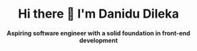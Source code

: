 <h1 align='center'>Hi there 👋 I'm Danidu Dileka</h1>

<h4 align='center'>Aspiring software engineer with a solid foundation in front-end development</h4>

<!--
Here are some ideas to get you started:

- 🔭 I’m currently working on ...
- 🌱 I’m currently learning ...
- 👯 I’m looking to collaborate on ...
- 🤔 I’m looking for help with ...
- 💬 Ask me about ...
- 📫 How to reach me: ...
- 😄 Pronouns: ...
- ⚡ Fun fact: ...
-->
